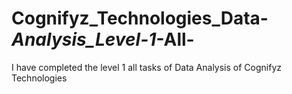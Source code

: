 # Cognifyz_Technologies_Data-_Analysis_Level-1_-All-
I have completed the level 1 all  tasks of Data Analysis of Cognifyz Technologies

